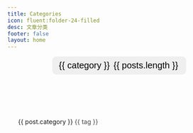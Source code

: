 ```yaml
---
title: Categories
icon: fluent:folder-24-filled
desc: 文章分类
footer: false
layout: home
---
```


<script setup lang="ts">
import { ref, computed, onMounted } from 'vue';

// 从 .vitepress/posts.data.mts 中导入数据
import { data } from '/.vitepress/posts.data.mts';

// 从数据中提取 categoryMap
const categoryMap = ref(data.categoryMap);

// 用于存储当前选中的 category
const selectedCategory = ref<string | null>(null);

// 页面加载时从 URL 获取当前选中的 category
onMounted(() => {
  const urlParams = new URLSearchParams(window.location.search);
  const categoryFromUrl = urlParams.get("category");
  if (categoryFromUrl) {
    selectedCategory.value = categoryFromUrl;
  }
});

// 当点击某个 category 分类时，跳转到对应的 URL
const selectCategory = (category: string | null) => {
  selectedCategory.value = category;
  const url = new URL(window.location.href);
  if (category) {
    url.searchParams.set("category", category);
  } else {
    url.searchParams.delete("category");
  }
  window.history.replaceState(null, "", url.toString());
};
</script>

<div>
  <!-- 显示所有 category 分类 -->
  <spacer height="40px" />
  <div>
    <pt />
    <ul>
      <li class="categorys" v-for="(posts, category) in categoryMap" :key="category">
        <button 
          @click="selectCategory(category)"
          :class="{'selected': selectedCategory === category}">
          {{ category }} <span class="number">{{ posts.length }}</span> <!-- 显示每个分类下的文章数 -->
        </button>
      </li>
    </ul>
  </div>

  <!-- 如果选择了某个 category 分类，显示该分类下的文章 -->
  <div v-if="selectedCategory" class="selected">
    <div class="grid">
      <div class="list" v-for="post in categoryMap[selectedCategory]" :key="post.url">
        <a :href="post.url" style="color: var(--vp-c-text)" class="flex">
          <article class="onePost">
            <p class="time" v-text="post.date.string"></p>
            <h1 class="title" v-text="post.title"></h1>
            <p class="descriptions" v-text="post.descriptions"></p>
            <p class="tagList">
              <span
                v-if="post.category"
                class="oneCategory oneTag"
                @mousedown.prevent.stop="selectTag(post.category)"
                @click.prevent.stop="selectTag(post.category)"
              >
                <a :href="`/src/pages/categories?category=${post.category}`">
                    <Icon icon="fluent:folder-24-filled" width="14" height="21" />
                    {{ post.category }}
                </a>
              </span>
              <span
                class="oneTag"
                v-if="post.tags"
                v-for="tag in post.tags"
                :key="tag"
                @mousedown.prevent.stop="selectTag(tag)"
                @click.prevent.stop="selectTag(tag)"
              >
                <a :href="`/src/pages/tags?tag=${tag}`">
                    <Icon
                    icon="fluent:number-symbol-24-filled"
                    width="14"
                    height="21"
                    style="margin-right: -2px"
                    />
                    {{ tag }}
                </a>
              </span>
            </p>
          </article>
        </a>
      </div>
    </div>
  </div>
</div>

<style scoped>
* {
  user-select: none;
}

/* 样式: 按钮和文章列表 */
button {
  font-size: 20px;
  padding: 9px 15px;
  border-radius: 9px;
  border: 1px solid var(--vp-c-divider);
  transition: all 0.4s;
}

button.selected {
  border-color: var(--vp-c-brand-1);
  box-shadow: 0 4px 16px -4px var(--vp-c-brand-soft);
  span, span.number {
    color: var(--vp-c-brand-1);
  }
}

button:hover {
  border-color: var(--vp-c-brand-1);
}

span.number {
  color: var(--vp-c-text-3);
  margin: 3px;
}

ul {
  list-style-type: none;
  padding: 0;
  display: flex;
  flex-wrap: wrap;
  align-items: flex-end;
  justify-content: center;
  gap: 0px 9px;
}

div.grid {
  display: flex;
  flex-wrap: wrap;
  justify-content: center; /* 居中对齐 */
  gap: 10px;
}

li.categorys {
  display: inline-block;
  box-shadow: var(--vp-c-bg-elv) 0px 12px 25px -5px, var(--vp-c-bg-elv) 0px 7px 15px -7px;
}

div.list {
  flex: 1 1 100%; /* 确保卡片在小屏幕上也能正常显示 */
  max-width: 850px;
}

article.onePost {
  max-width: 1200px;
  width: 100%;
  box-shadow: var(--vp-c-bg-elv) 0px 12px 25px -5px, var(--vp-c-bg-elv) 0px 7px 15px -7px;
  border: 1px solid var(--vp-c-gutter);
  background-color: var(--vp-c-bg);
  border-radius: 15px;
  padding: 24px;
  height: 100%;
  &, h1, & .categoryList {
    transition: all .4s;
  }
}

h1.title {
  font-size: 20px;
  line-height: 24px;
}

p.descriptions, p.time {
  margin: 0;
  padding-top: 6px;
  line-height: 24px;
  font-size: 14px;
  font-weight: 500;
  color: var(--vp-c-text-2);
}

p.time {
  padding-top: 0;
  padding-bottom: 5px;
  color: var(--vp-c-text-3);
  opacity: 0.7;
}

article.onePost:hover {
  box-shadow: 0 4px 16px -4px var(--vp-c-brand-soft); 
  border: 1px solid var(--vp-c-brand-1);
  h1.title {
    color: var(--vp-c-brand-1);
  }  
}

div.selected {
  margin-top: 30px;
}

p.tagList {
    margin: 0px;
    margin-top: 5px;
    span.oneTag a {
      color: var(--vp-c-text-3);
      margin-right: 8px;
      padding: 0px;
      transition: all 0.4s;
      opacity: 0.8;
    }
    span.oneTag a:hover {
      color: var(--vp-c-brand-3);
    }
}
</style>
